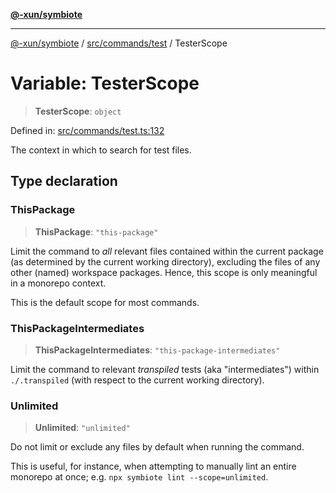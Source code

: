 [**@-xun/symbiote**](../../../../README.md)

***

[@-xun/symbiote](../../../../README.md) / [src/commands/test](../README.md) / TesterScope

# Variable: TesterScope

> **TesterScope**: `object`

Defined in: [src/commands/test.ts:132](https://github.com/Xunnamius/symbiote/blob/d690f89078e542b7ce30292e44cc1a492eab16bd/src/commands/test.ts#L132)

The context in which to search for test files.

## Type declaration

### ThisPackage

> **ThisPackage**: `"this-package"`

Limit the command to _all_ relevant files contained within the current
package (as determined by the current working directory), excluding the
files of any other (named) workspace packages. Hence, this scope is only
meaningful in a monorepo context.

This is the default scope for most commands.

### ThisPackageIntermediates

> **ThisPackageIntermediates**: `"this-package-intermediates"`

Limit the command to relevant _transpiled_ tests (aka "intermediates")
within `./.transpiled` (with respect to the current working directory).

### Unlimited

> **Unlimited**: `"unlimited"`

Do not limit or exclude any files by default when running the command.

This is useful, for instance, when attempting to manually lint an entire
monorepo at once; e.g. `npx symbiote lint --scope=unlimited`.
